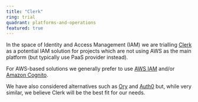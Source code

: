 ```yaml
---
title: "Clerk"
ring: trial
quadrant: platforms-and-operations
featured: true
---
```


In the space of Identity and Access Management (IAM) we are trialling <a href="https://clerk.dev/">Clerk</a> as a potential IAM solution for projects which are not using AWS as the main platform (but typically use PaaS provider instead).

For AWS-based solutions we generally prefer to use <a href="aws-iam.html">AWS IAM</a> and/or <a href="https://aws.amazon.com/cognito/">Amazon Cognito</a>.

We have also considered alternatives such as <a href="https://www.ory.sh/">Ory</a> and <a href="https://auth0.com/">Auth0</a> but, while very similar, we believe Clerk will be the best fit for our needs.

